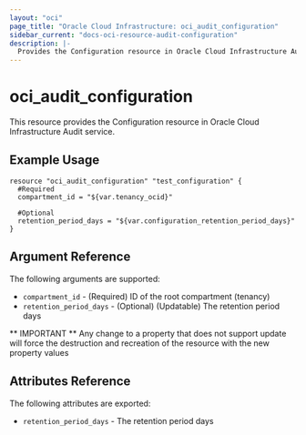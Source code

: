 ```yaml
---
layout: "oci"
page_title: "Oracle Cloud Infrastructure: oci_audit_configuration"
sidebar_current: "docs-oci-resource-audit-configuration"
description: |-
  Provides the Configuration resource in Oracle Cloud Infrastructure Audit service
---
```


# oci_audit_configuration
This resource provides the Configuration resource in Oracle Cloud Infrastructure Audit service.



## Example Usage

```hcl
resource "oci_audit_configuration" "test_configuration" {
  #Required
  compartment_id = "${var.tenancy_ocid}"
  
  #Optional
  retention_period_days = "${var.configuration_retention_period_days}"
}
```

## Argument Reference

The following arguments are supported:

* `compartment_id` - (Required) ID of the root compartment (tenancy)
* `retention_period_days` - (Optional) (Updatable) The retention period days

** IMPORTANT **
Any change to a property that does not support update will force the destruction and recreation of the resource with the new property values

## Attributes Reference

The following attributes are exported:

* `retention_period_days` - The retention period days

